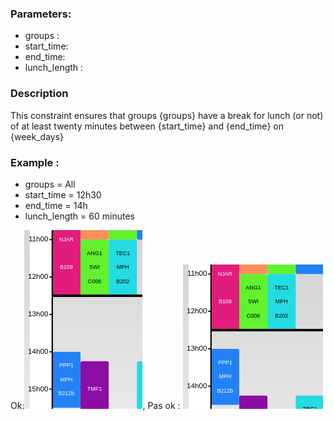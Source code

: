 ### Parameters:
- groups :
- start_time: 
- end_time:
- lunch_length : 

### Description
This constraint ensures that groups {groups} have a break for lunch (or not) of at least twenty minutes between 
{start_time} and {end_time} on {week_days}

### Example : 
- groups = All
- start_time = 12h30
- end_time = 14h
- lunch_length = 60 minutes

Ok:![Situation autorisée](../images/ok_tutors_lunch_break.png), Pas ok : ![Situation interdite](../images/forbidden_tutors_lunch_break.png)